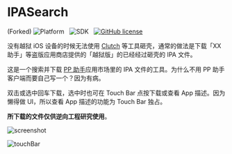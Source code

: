 # IPASearch
(Forked)
![Platform](https://img.shields.io/badge/platform-macOS-orange.svg)&nbsp;&nbsp;&nbsp;![SDK](https://img.shields.io/badge/SDK-10.12.1-lightgrey.svg)&nbsp;&nbsp;&nbsp;[![GitHub license](https://img.shields.io/badge/license-GPLv2-blue.svg)](https://raw.githubusercontent.com/JeziL/IPASearch/master/LICENSE)

没有越狱 iOS 设备的时候无法使用 [Clutch](https://github.com/KJCracks/Clutch) 等工具砸壳，通常的做法是下载「XX 助手」等盗版应用商店提供的「越狱版」的已经经过砸壳的 IPA 文件。

这是一个搜索并下载 [PP 助手](http://www.25pp.com/)应用市场里的 IPA 文件的工具。为什么不用 PP 助手客户端而要自己写一个？因为有病。

双击或选中回车下载，选中时也可在 Touch Bar 点按下载或查看 App 描述。因为懒得做 UI，所以查看 App 描述的功能为 Touch Bar 独占。

**所下载的文件仅供逆向工程研究使用**。

![screenshot](Assets/screenshot.png)

![touchBar](Assets/touchBar.png)

